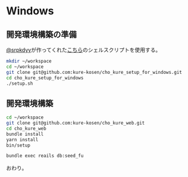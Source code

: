 # Windows
## 開発環境構築の準備
[@srpkdyy](https://github.com/srpkdyy)が作ってくれた[こちら](https://github.com/kure-kosen/cho_kure_setup_for_windows)のシェルスクリプトを使用する。

```bash
mkdir ~/workspace
cd ~/workspace
git clone git@github.com:kure-kosen/cho_kure_setup_for_windows.git
cd cho_kure_setup_for_windows
./setup.sh
```

## 開発環境構築

```bash
cd ~/workspace
git clone git@github.com:kure-kosen/cho_kure_web.git
cd cho_kure_web
bundle install
yarn install
bin/setup

bundle exec reails db:seed_fu
```

おわり。

